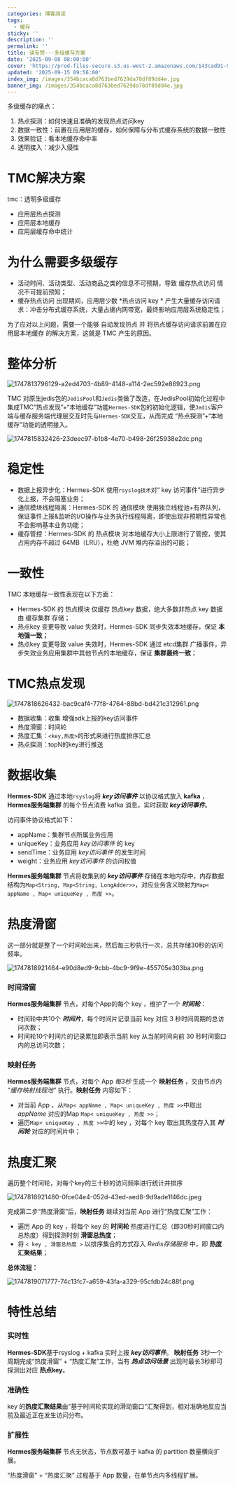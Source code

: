 ```yaml
---
categories: 博客阅读
tags:
  - 缓存
sticky: ''
description: ''
permalink: ''
title: 读有赞---多级缓存方案
date: '2025-09-08 08:00:00'
cover: 'https://prod-files-secure.s3.us-west-2.amazonaws.com/143cad91-961b-48b0-82dc-78fbb6eb5abe/a8ffedee-d30f-43fa-adac-95aa5a47f5e4/111468278_p0.jpg?X-Amz-Algorithm=AWS4-HMAC-SHA256&X-Amz-Content-Sha256=UNSIGNED-PAYLOAD&X-Amz-Credential=ASIAZI2LB4666U3GXYHX%2F20250917%2Fus-west-2%2Fs3%2Faws4_request&X-Amz-Date=20250917T050044Z&X-Amz-Expires=3600&X-Amz-Security-Token=IQoJb3JpZ2luX2VjECQaCXVzLXdlc3QtMiJGMEQCICHOh%2FymvsD9FVx1wL8wsEbJ%2FHXH%2BTGvuD8qn6I3G6vUAiBu%2BmtIFRDGggiSvC8nHRWDaMRtZs6mFfUA5R8gC2BFViqIBAic%2F%2F%2F%2F%2F%2F%2F%2F%2F%2F8BEAAaDDYzNzQyMzE4MzgwNSIMGJYXiHjuEmB3Mb04KtwDzQSANnLiPo%2BCNJcaQfkJma0Db73EWFsiO3fnPYnu%2B5bf7mW7SJxVqjPAXOsITyIGGyCL86p6BF385mGLVxUySgQYVzLyIaGLZRHUs3N%2B7lFKVF7OePUbcw1l7Vqq1Xssg9c2hLVQI4QwrdBBqpDIHkwGMiIbOjgV8WZn3g2cjL6KQvGa%2FYO0g7CHzHDO1S6q8aoaqKjgOs2MIaUpU0o%2FtgAYjgnPPQRhGG2h1LrlgfMAptQef3XkNGOpVpL1qaLrW7CoomGWRvTHQgXOgeDw0LxWXNUP81clJpsQFZZhCnDpwl8PG2loz82HrXl3j92w77KCTCdUmro%2FRv9%2Fcjofb7ww2flYLB4pKu9GMoUhedWyYemh3d3PwjqijNL36cIbIuBwUeiN8rTOtMgi7cXJ44MiIy1GbpBPBVz1qY5U8E43%2FUPIwC%2FrzCFQnlPRPSwLA2wsZXmiCfM37DNwCP1V%2BlAZE9Rw%2Fbvectt57g6aOuuUzlBxsPLdRpCQ6ePJVub%2BsiH12Aqrp%2FCTruriMedUTRuPtUGQiL%2BPE9c6VeKkCIBo2FCtCaPJkNTh7J9Qxbl4v7R%2FELAFspensxZCDX2lLwwvIVx%2BMZxRXdEZ4rq7Qe5FUWgATpIlt11rrb0wgdKoxgY6pgHFRw3SPoZ5W0bidnYYu8aEbZ2g3y3Vbcl5%2BuUxgPZxJbJTgVX7gm1g2FSnPVzwk3wPSG8yrFyRjM%2B39djr2jjchfiBbAOOwe1GJS5iNd5nuOl8TyxjVKGUX9HXZ0K2k0HOLLRYtWRyJ1LgCtDbJPWF6ZhS7wRdW0miieBpNYut8Kbf2e%2BHT9H9W2Ilpjg0AwEetGPTe68jY4F9xfj%2F47wM2Q2ChU0n&X-Amz-Signature=24f7b1f5370cebdbbe3103f771eeb16a9d6ff9344d0c689d9a6d0e569d0be41d&X-Amz-SignedHeaders=host&x-amz-checksum-mode=ENABLED&x-id=GetObject'
updated: '2025-09-15 09:56:00'
index_img: /images/354bcaca8d763bed7629da78df89dd4e.jpg
banner_img: /images/354bcaca8d763bed7629da78df89dd4e.jpg
---
```


多级缓存的痛点：

1. 热点探测：如何快速且准确的发现热点访问key
2. 数据一致性：前置在应用层的缓存，如何保障与分布式缓存系统的数据一致性
3. 效果验证：看本地缓存命中率
4. 透明接入：减少入侵性

# TMC解决方案


tmc：透明多级缓存

- 应用层热点探测
- 应用层本地缓存
- 应用层缓存命中统计

# 为什么需要多级缓存

- 活动时间、活动类型、活动商品之类的信息不可预期，导致 缓存热点访问 情况不可提前预知；
- 缓存热点访问 出现期间，应用层少数 *热点访问 key * 产生大量缓存访问请求：冲击分布式缓存系统，大量占据内网带宽，最终影响应用层系统稳定性；

为了应对以上问题，需要一个能够 自动发现热点 并 将热点缓存访问请求前置在应用层本地缓存 的解决方案，这就是 TMC 产生的原因。


# 整体分析


![1747813796129-a2ed4703-4b89-4148-a114-2ec592e86923.png](/images/07d0c1fbd4a7be638f34caa29fd51f11.png)


TMC 对原生jedis包的`JedisPool`和`Jedis`类做了改造，在JedisPool初始化过程中集成TMC“热点发现”+“本地缓存”功能`Hermes-SDK`包的初始化逻辑，使`Jedis`客户端与缓存服务端代理层交互时先与`Hermes-SDK`交互，从而完成 “热点探测”+“本地缓存”功能的透明接入。


![1747815832426-23deec97-b1b8-4e70-b498-26f25938e2dc.png](/images/4b01bfd1a0ca9ae4df4b7de5a9f6b8eb.png)


# 稳定性

- 数据上报异步化：Hermes-SDK 使用`rsyslog技术`对“ key 访问事件”进行异步化上报，不会阻塞业务；
- 通信模块线程隔离：Hermes-SDK 的 通信模块 使用独立线程池+有界队列，保证事件上报&监听的I/O操作与业务执行线程隔离，即使出现非预期性异常也不会影响基本业务功能；
- 缓存管控：Hermes-SDK 的 热点模块 对本地缓存大小上限进行了管控，使其占用内存不超过 64MB（LRU），杜绝 JVM 堆内存溢出的可能；

# 一致性


TMC 本地缓存一致性表现在以下方面：

- Hermes-SDK 的 热点模块 仅缓存 热点key 数据，绝大多数非热点 key 数据由 缓存集群 存储；
- 热点key 变更导致 value 失效时，Hermes-SDK 同步失效本地缓存，保证 **本地强一致；**
- 热点key 变更导致 value 失效时，Hermes-SDK 通过 etcd集群 广播事件，异步失效业务应用集群中其他节点的本地缓存，保证 **集群最终一致**；

# TMC热点发现


![1747818626432-bac9caf4-77f8-4764-88bd-bd421c312961.png](/images/91b414e5d974b3a8913936b2d6885554.png)

- 数据收集：收集 增强sdk上报的key访问事件
- 热度滑窗：时间轮
- 热度汇集：`<key,热度>`的形式来进行热度排序汇总
- 热点探测：topN的key进行推送

# 数据收集


**Hermes-SDK** 通过本地`rsyslog`将 _**key访问事件**_ 以协议格式放入 **kafka** ，**Hermes服务端集群** 的每个节点消费 kafka 消息，实时获取 _**key访问事件**_。


访问事件协议格式如下：

- appName：集群节点所属业务应用
- uniqueKey：业务应用 _key访问事件_ 的 key
- sendTime：业务应用 _key访问事件_ 的发生时间
- weight：业务应用 _key访问事件_ 的访问权值

**Hermes服务端集群** 节点将收集到的 _**key访问事件**_ 存储在本地内存中，内存数据结构为`Map<String, Map<String, LongAdder>>`，对应业务含义映射为`Map< appName , Map< uniqueKey , 热度 >>`。


# 热度滑窗


这一部分就是整了一个时间轮出来，然后每三秒执行一次，总共存储30秒的访问频率。


![1747818921464-e90d8ed9-9cbb-4bc9-9f9e-455705e303ba.png](/images/17b8cb750d14d4e2d85d59454004e2e2.png)


### 时间滑窗


**Hermes服务端集群** 节点，对每个App的每个 key ，维护了一个 _**时间轮**_：

- 时间轮中共10个 _**时间片**_，每个时间片记录当前 key 对应 3 秒时间周期的总访问次数；
- 时间轮10个时间片的记录累加即表示当前 key 从当前时间向前 30 秒时间窗口内的总访问次数；

### 映射任务


**Hermes服务端集群** 节点，对每个 App _每3秒_ 生成一个 **映射任务** ，交由节点内 _“缓存映射线程池”_ 执行。**映射任务** 内容如下：

- 对当前 App ，从`Map< appName , Map< uniqueKey , 热度 >>`中取出 _appName_ 对应的Map `Map< uniqueKey , 热度 >>`；
- 遍历`Map< uniqueKey , 热度 >>`中的 key ，对每个 key 取出其热度存入其 _**时间轮**_ 对应的时间片中；

# 热度汇聚


遍历整个时间轮，对每个key的三十秒的访问频率进行统计并排序


![1747818921480-0fce04e4-052d-43ed-aed8-9d9ade1f46dc.jpeg](/images/1d10ccc0431e7a77cde084f375f2f9c9.jpeg)


完成第二步“热度滑窗”后，**映射任务** 继续对当前 App 进行“热度汇聚”工作：

- 遍历 App 的 key ，将每个 key 的 **时间轮** 热度进行汇总（即30秒时间窗口内总热度）得到探测时刻 **滑窗总热度**；
- 将 `< key , 滑窗总热度 >` 以排序集合的方式存入 _Redis存储服务_ 中，即 **热度汇聚结果**；

**总体流程：**


![1747819071777-74c13fc7-a659-43fa-a329-95cfdb24c88f.png](/images/e1d648dd2dc592f43fd24f28f1d30fc1.png)


# 特性总结


### 实时性


**Hermes-SDK**基于rsyslog + kafka 实时上报 _**key访问事件**_。 **映射任务** 3秒一个周期完成“热度滑窗” + “热度汇聚”工作，当有 _**热点访问场景**_ 出现时最长3秒即可探测出对应 **热点key**。


### 准确性


key 的**热度汇聚结果**由“基于时间轮实现的滑动窗口”汇聚得到，相对准确地反应当前及最近正在发生访问分布。


### 扩展性


**Hermes服务端集群** 节点无状态，节点数可基于 kafka 的 partition 数量横向扩展。


“热度滑窗” + “热度汇聚” 过程基于 App 数量，在单节点内多线程扩展。

